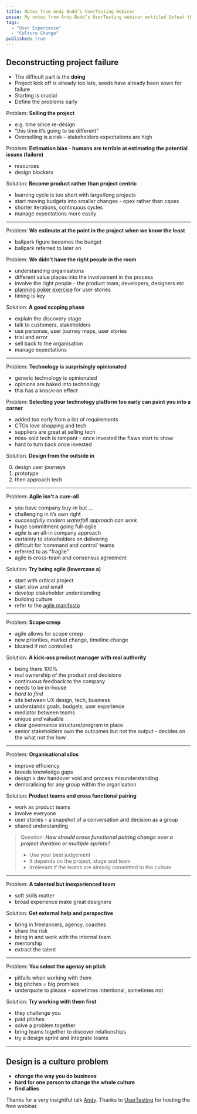 ```yaml
---
title: Notes from Andy Budd’s UserTesting Webinar
posse: My notes from Andy Budd’s UserTesting webinar entitled Defeat the status quo - how to run the perfect digital project.
tags:
  - "User Experience"
  - "Culture Change"
published: true
---
```


## Deconstructing project failure

* The difficult part is the **doing**
* Project kick off is already too late, seeds have already been sown for failure
* Starting is crucial
* Define the problems early

Problem: **Selling the project**

* e.g. time since re-design
* “this time it’s going to be different”
* Overselling is a risk – stakeholders expectations are high

Problem: **Estimation bias - humans are terrible at estimating the potential issues (failure)**

* resources
* design blockers

Solution: **Become product rather than project centric**

* learning cycle is too short with large/long projects
* start moving budgets into smaller changes - opex rather than capex
* shorter iterations, continuous cycles
* manage expectations more easily

---

Problem: **We estimate at the point in the project when we know the least**

* ballpark figure becomes the budget
* ballpark referred to later on

Problem: **We didn’t have the right people in the room**

* understanding organisations
* different value places into the involvement in the process
* involve the right people - the product team;  developers, designers etc
* [planning poker exercise](https://www.crisp.se/bocker-och-produkter/planning-poker) for user stories
* timing is key

Solution: **A good scoping phase**

* explain the discovery stage
* talk to customers, stakeholders
* use personas, user journey maps, user stories
* trial and error
* sell back to the organisation
* manage expectations

---

Problem: **Technology is surprisingly opinionated**

* generic technology is opinionated
* opinions are baked into technology
* this has a knock-on effect

Problem: **Selecting your technology platform too early can paint you into a corner**

* added too early from a list of requirements
* CTOs love shopping and tech
* suppliers are great at selling tech
* miss-sold tech is rampant - once invested the flaws start to show
* hard to turn back once invested

Solution: **Design from the outside in**

0. design user journeys
0. prototype
0. then approach tech

---

Problem: **Agile isn’t a cure-all**

* you have company buy-in but …
* challenging in it’s own right
* *successfully modern waterfall approach can work*
* huge commitment going full-agile
* agile is an all-in company approach
* certainty to stakeholders on delivering
* difficult for ‘command and control’ teams
* referred to as “fragile”
* agile is cross-team and consensus agreement

Solution: **Try being agile (lowercase a)**

* start with critical project
* start slow and small
* develop stakeholder understanding
* building culture
* refer to the [agile manifesto](http://agilemanifesto.org/)

---

Problem: **Scope creep**

* agile allows for scope creep
* new priorities, market change, timeline change
* bloated if not controlled

Solution: **A kick-ass product manager with real authority**

* being there 100%
* real ownership of the product and decisions
* continuous feedback to the company
* needs to be in-house
* *hard to find*
* sits between UX design, tech, business
* understands goals, budgets, user experience
* mediator between teams
* unique and valuable
* clear governance structure/program in place
* senior stakeholders own the outcomes but not the output - decides on the what not the how

---

Problem: **Organisational silos**

* improve efficiency
* breeds knowledge gaps
* design » dev handover void and process misunderstanding
* demoralising for any group within the organisation

Solution: **Product teams and cross functional pairing**

* work as product teams
* involve everyone
* user stories - a snapshot of a conversation and decision as a group
* shared understanding

> Question: **_How should cross functional pairing change over a project duration or multiple sprints?_**
>
> * Use your best judgement
> * It depends on the project, stage and team
> * Irrelevant if the teams are already committed to the culture

---

Problem: **A talented but inexperienced team**

* soft skills matter
* broad experience make great designers

Solution: **Get external help and perspective**

* bring in freelancers, agency, coaches
* share the risk
* bring in and work with the internal team
* mentorship
* extract the talent

---

Problem: **You select the agency on pitch**

* pitfalls when working with them
* big pitches = big promises
* underquote to please - sometimes intentional, sometimes not

Solution: **Try working with them first**

* they challenge you
* paid pitches
* solve a problem together
* bring teams together to discover relationships
* try a design sprint and integrate teams

---

## Design is a culture problem
* **change the way you do business**
* **hard for one person to change the whole culture**
* **find allies**

Thanks for a very insightful talk [Andy](https://twitter.com/andybudd). Thanks to [UserTesting](https://www.usertesting.com/) for hosting the free webinar.
